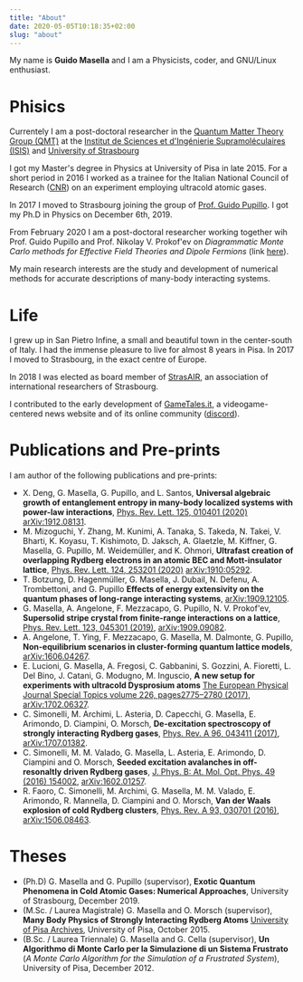 ```yaml
---
title: "About"
date: 2020-05-05T10:18:35+02:00
slug: "about"
---
```


My name is **Guido Masella** and I am a Physicists, coder, and GNU/Linux
enthusiast.

# Phisics

Currentely I am a post-doctoral researcher in the [Quantum Matter Theory Group
(QMT)](https://qmtheory.fr) at the [Institut de Sciences et d'Ingénierie
Supramoléculaires (ISIS)](https://isis.unistra.fr) and [University of
Strasbourg](https://unistra.fr)

I got my Master's degree in Physics at University of Pisa in late 2015.  For a
short period in 2016 I worked as a trainee for the Italian National Council of
Research ([CNR](https://fox.ino.it/home/pisa/)) on an experiment employing
ultracold atomic gases.

In 2017 I moved to Strasbourg joining the group of [Prof. Guido
Pupillo](https://qmtheory.fr). I got my Ph.D in Physics on December 6th, 2019.

From February 2020 I am a post-doctoral researcher working together wih Prof.
Guido Pupillo and Prof. Nikolay V. Prokof'ev on _Diagrammatic Monte
Carlo methods for Effective Field Theories and Dipole Fermions_ (link
[here](http://www.usias.fr/en/fellows/2019-fellows/nikolay-prokofiev-guido-pupillo/)).

My main research interests are the study and development of numerical methods
for accurate descriptions of many-body interacting systems.

# Life

I grew up in San Pietro Infine, a small and beautiful town in the center-south
of Italy.  I had the immense pleasure to live for almost 8 years in Pisa. In
2017 I moved to Strasbourg, in the exact centre of Europe.

In 2018 I was elected as board member of [StrasAIR](https://strasair.org), an association of international researchers of Strasbourg.

I contributed to the early development of  [GameTales.it](https://gametales.it), a videogame-centered news website and of its online community ([discord](https://discord.gg/eKUgjT)).

# Publications and Pre-prints

I am author of the following publications and pre-prints:

* X. Deng, G. Masella, G. Pupillo, and L. Santos,
  **Universal algebraic growth of entanglement entropy in many-body localized systems with power-law interactions**,
  [Phys. Rev. Lett. 125, 010401 (2020)](https://journals.aps.org/prl/abstract/10.1103/PhysRevLett.125.010401)
  [arXiv:1912.08131](https://arxiv.org/abs/1912.08131).
* M. Mizoguchi, Y. Zhang, M. Kunimi, A. Tanaka, S. Takeda, N. Takei, V. Bharti, K. Koyasu, T. Kishimoto, D. Jaksch, A. Glaetzle, M. Kiffner, G. Masella, G. Pupillo, M. Weidemüller, and K. Ohmori,
  **Ultrafast creation of overlapping Rydberg electrons in an atomic BEC and Mott-insulator lattice**,
  [Phys. Rev. Lett. 124, 253201 (2020)](https://journals.aps.org/prl/abstract/10.1103/PhysRevLett.124.253201)
  [arXiv:1910:05292](https://arxiv.org/abs/1910.05292).
* T. Botzung, D. Hagenmüller, G. Masella, J. Dubail, N. Defenu, A. Trombettoni, and G. Pupillo
  **Effects of energy extensivity on the quantum phases of long-range interacting systems**,
  [arXiv:1909.12105](https://arxiv.org/abs/1909.12105).
* G. Masella, A. Angelone, F. Mezzacapo, G. Pupillo, N. V. Prokof'ev,
  **Supersolid stripe crystal from finite-range interactions on a lattice**,
  [Phys. Rev. Lett. 123, 045301 (2019)](https://journals.aps.org/prl/abstract/10.1103/PhysRevLett.123.045301),
  [arXiv:1909.09082](https://arxiv.org/abs/1909.09082).
* A. Angelone, T. Ying, F. Mezzacapo, G. Masella, M. Dalmonte, G. Pupillo,
  **Non-equilibrium scenarios in cluster-forming quantum lattice models**,
  [arXiv:1606.04267](https://arxiv.org/abs/1606.04267).
* E. Lucioni, G. Masella, A. Fregosi, C. Gabbanini, S. Gozzini, A. Fioretti, L.
  Del Bino, J. Catani, G. Modugno, M. Inguscio,
  **A new setup for experiments with ultracold Dysprosium atoms**
  [The European Physical Journal Special Topics volume 226, pages2775–2780 (2017)](https://link.springer.com/article/10.1140/epjst/e2016-60387-6),
  [arXiv:1702.06327](https://arxiv.org/abs/1702.06327).
* C. Simonelli, M. Archimi, L. Asteria, D. Capecchi, G. Masella, E. Arimondo,
  D. Ciampini, O. Morsch,
  **De-excitation spectroscopy of strongly interacting Rydberg gases**,
  [Phys. Rev. A 96, 043411 (2017)](https://journals.aps.org/pra/abstract/10.1103/PhysRevA.96.043411),
  [arXiv:1707.01382](https://arxiv.org/abs/1707.01382).
* C. Simonelli, M. M. Valado, G. Masella, L. Asteria, E. Arimondo, D. Ciampini
  and O. Morsch,
  **Seeded excitation avalanches in off-resonaltly driven Rydberg gases**,
  [J. Phys. B: At. Mol. Opt. Phys. 49 (2016) 154002](http://iopscience.iop.org/article/10.1088/0953-4075/49/15/154002),
  [arXiv:1602.01257](http://arxiv.org/abs/1602.01257).
* R. Faoro, C. Simonelli, M. Archimi, G. Masella, M. M. Valado, E. Arimondo,
  R. Mannella, D. Ciampini and O. Morsch,
  **Van der Waals explosion of cold Rydberg clusters**,
  [Phys. Rev. A 93, 030701 (2016)](https://journals.aps.org/pra/abstract/10.1103/PhysRevA.93.030701),
  [arXiv:1506.08463](http://arxiv.org/abs/1506.08463).

# Theses
* (Ph.D) G. Masella and G. Pupillo (supervisor), **Exotic Quantum Phenomena in Cold Atomic Gases: Numerical Approaches**, University of Strasbourg, December 2019.
* (M.Sc. / Laurea Magistrale) G. Masella and O. Morsch (supervisor), **Many Body Physics of Strongly Interacting Rydberg Atoms** [University of Pisa Archives](https://etd.adm.unipi.it/theses/available/etd-09292015-200352), University of Pisa, October 2015.
* (B.Sc. / Laurea Triennale) G. Masella and G. Cella (supervisor), **Un Algorithmo di Monte Carlo per la Simulazione di un Sistema Frustrato** (_A Monte Carlo Algorithm for the Simulation of a Frustrated System_), University of Pisa, December 2012.
